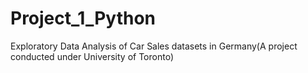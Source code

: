 # Project_1_Python
Exploratory Data Analysis of Car Sales datasets in Germany(A project conducted under University of Toronto)
